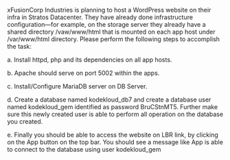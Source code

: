 xFusionCorp Industries is planning to host a WordPress website on their infra in Stratos Datacenter. They have already done infrastructure configuration—for example, on the storage server they already have a shared directory /vaw/www/html that is mounted on each app host under /var/www/html directory. Please perform the following steps to accomplish the task:



a. Install httpd, php and its dependencies on all app hosts.


b. Apache should serve on port 5002 within the apps.


c. Install/Configure MariaDB server on DB Server.


d. Create a database named kodekloud_db7 and create a database user named kodekloud_gem identified as password BruCStnMT5. Further make sure this newly created user is able to perform all operation on the database you created.


e. Finally you should be able to access the website on LBR link, by clicking on the App button on the top bar. You should see a message like App is able to connect to the database using user kodekloud_gem